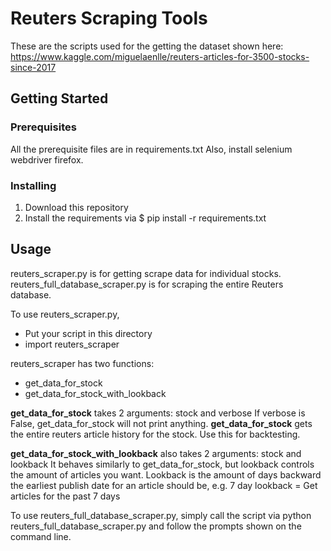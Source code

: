 # Reuters Scraping Tools

These are the scripts used for the getting the dataset shown here: https://www.kaggle.com/miguelaenlle/reuters-articles-for-3500-stocks-since-2017

## Getting Started

### Prerequisites

All the prerequisite files are in requirements.txt
Also, install selenium webdriver firefox.

### Installing

1. Download this repository
2. Install the requirements via $ pip install -r requirements.txt

## Usage

reuters_scraper.py is for getting scrape data for individual stocks.
reuters_full_database_scraper.py is for scraping the entire Reuters database.

To use reuters_scraper.py, 
- Put your script in this directory
- import reuters_scraper

reuters_scraper has two functions:
- get_data_for_stock
- get_data_for_stock_with_lookback

**get_data_for_stock** takes 2 arguments: stock and verbose
If verbose is False, get_data_for_stock will not print anything.
**get_data_for_stock** gets the entire reuters article history for the stock.
Use this for backtesting.

**get_data_for_stock_with_lookback** also takes 2 arguments: stock and lookback
It behaves similarly to get_data_for_stock, but lookback controls the amount of articles you want.
Lookback is the amount of days backward the earliest publish date for an article should be, e.g. 7 day lookback = Get articles for the past 7 days

To use reuters_full_database_scraper.py, simply call the script via python reuters_full_database_scraper.py and follow the prompts shown on the
command line.

